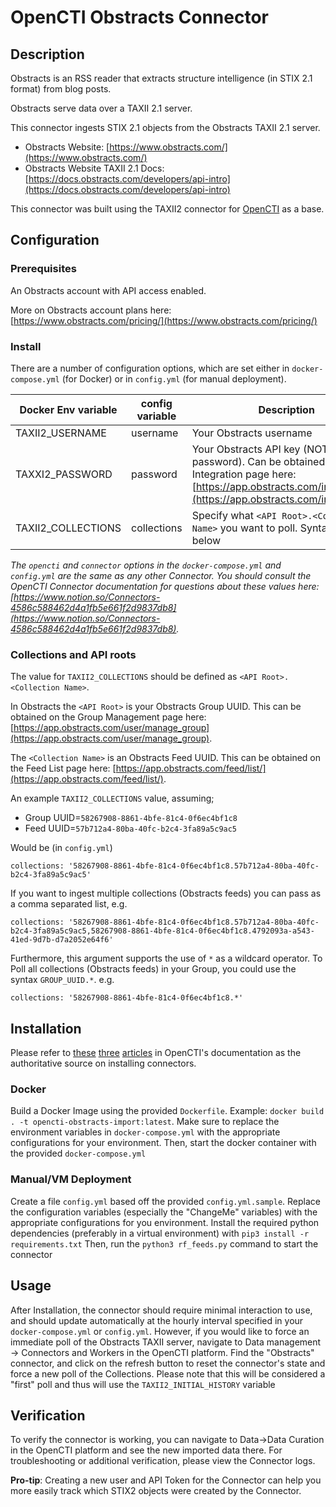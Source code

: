 # OpenCTI Obstracts Connector

## Description

Obstracts is an RSS reader that extracts structure intelligence (in STIX 2.1 format) from blog posts.

Obstracts serve data over a TAXII 2.1 server.

This connector ingests STIX 2.1 objects from the Obstracts TAXII 2.1 server.

* Obstracts Website: [https://www.obstracts.com/](https://www.obstracts.com/)
* Obstracts Website TAXII 2.1 Docs: [https://docs.obstracts.com/developers/api-intro](https://docs.obstracts.com/developers/api-intro)

This connector was built using the TAXII2 connector for [OpenCTI](https://github.com/OpenCTI-Platform/opencti) as a base.

## Configuration

### Prerequisites 

An Obstracts account with API access enabled.

More on Obstracts account plans here: [https://www.obstracts.com/pricing/](https://www.obstracts.com/pricing/)

### Install

There are a number of configuration options, which are set either in `docker-compose.yml` (for Docker) or in `config.yml` (for manual deployment).

| Docker Env variable | config variable | Description
| --------------------|-----------------|------------
| TAXII2_USERNAME     | username        | Your Obstracts username
| TAXXI2_PASSWORD     | password        | Your Obstracts API key (NOT password). Can be obtained on the Integration page here: [https://app.obstracts.com/integrations](https://app.obstracts.com/integrations)
| TAXII2_COLLECTIONS  | collections     | Specify what `<API Root>.<Collection Name>` you want to poll. Syntax Detailed below

_The `opencti` and `connector` options in the `docker-compose.yml` and `config.yml` are the same as any other Connector. You should consult the OpenCTI Connector documentation for questions about these values here: [https://www.notion.so/Connectors-4586c588462d4a1fb5e661f2d9837db8](https://www.notion.so/Connectors-4586c588462d4a1fb5e661f2d9837db8)._

### Collections and API roots

The value for `TAXII2_COLLECTIONS` should be defined as `<API Root>.<Collection Name>`.

In Obstracts the `<API Root>` is your Obstracts Group UUID. This can be obtained on the Group Management page here: [https://app.obstracts.com/user/manage_group](https://app.obstracts.com/user/manage_group).

The `<Collection Name>` is an Obstracts Feed UUID. This can be obtained on the Feed List page here: [https://app.obstracts.com/feed/list/](https://app.obstracts.com/feed/list/).

An example `TAXII2_COLLECTIONS` value, assuming;

* Group UUID=`58267908-8861-4bfe-81c4-0f6ec4bf1c8`
* Feed UUID=`57b712a4-80ba-40fc-b2c4-3fa89a5c9ac5`

Would be (in `config.yml`)

```
collections: '58267908-8861-4bfe-81c4-0f6ec4bf1c8.57b712a4-80ba-40fc-b2c4-3fa89a5c9ac5'
```

If you want to ingest multiple collections (Obstracts feeds) you can pass as a comma separated list, e.g.

```
collections: '58267908-8861-4bfe-81c4-0f6ec4bf1c8.57b712a4-80ba-40fc-b2c4-3fa89a5c9ac5,58267908-8861-4bfe-81c4-0f6ec4bf1c8.4792093a-a543-41ed-9d7b-d7a2052e64f6'
```

Furthermore, this argument supports the use of `*` as a wildcard operator. To Poll all collections (Obstracts feeds) in your Group, you could use the syntax `GROUP_UUID.*`. e.g.

```
collections: '58267908-8861-4bfe-81c4-0f6ec4bf1c8.*'
```

## Installation

Please refer to [these](https://www.notion.so/Connectors-4586c588462d4a1fb5e661f2d9837db8) [three](https://www.notion.so/Introduction-9a614638a75746a391cd93a45fe3dc6c) [articles](https://www.notion.so/HowTo-Build-your-first-connector-06b2690697404b5ebc6e3556a1385940) in OpenCTI's documentation as the authoritative source on installing connectors.

### Docker

Build a Docker Image using the provided `Dockerfile`. Example: `docker build . -t opencti-obstracts-import:latest`. Make sure to replace the environment variables in `docker-compose.yml` with the appropriate configurations for your environment. Then, start the docker container with the provided `docker-compose.yml`

### Manual/VM Deployment

Create a file `config.yml` based off the provided `config.yml.sample`. Replace the configuration variables (especially the "ChangeMe" variables) with the appropriate configurations for you environment. Install the required python dependencies (preferably in a virtual environment) with `pip3 install -r requirements.txt` Then, run the `python3 rf_feeds.py` command to start the connector

## Usage

After Installation, the connector should require minimal interaction to use, and should update automatically at the hourly interval specified in your `docker-compose.yml` or `config.yml`. However, if you would like to force an immediate poll of the Obstracts TAXII server, navigate to Data management -> Connectors and Workers in the OpenCTI platform. Find the "Obstracts" connector, and click on the refresh button to reset the connector's state and force a new poll of the Collections. Please note that this will be considered a "first" poll and thus will use the `TAXII2_INITIAL_HISTORY` variable

## Verification

To verify the connector is working, you can navigate to Data->Data Curation in the OpenCTI platform and see the new imported data there. For troubleshooting or additional verification, please view the Connector logs.

**Pro-tip**: Creating a new user and API Token for the Connector can help you more easily track which STIX2 objects were created by the Connector.